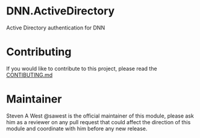 # DNN.ActiveDirectory
Active Directory authentication for DNN

# Contributing
If you would like to contribute to this project, please read the [CONTIBUTING.md](https://github.com/DNNCommunity/DNN.ActiveDirectory/blob/master/.github/CONTRIBUTING.md)

# Maintainer
Steven A West @sawest is the official maintainer of this module, please ask him as a reviewer on any pull request that could affect the direction of this module and coordinate with him before any new release.
